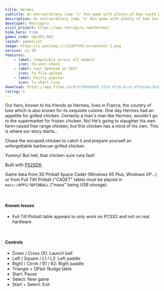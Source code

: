```yaml
---
title: Hermes
subtitle: An extraordinary Jump 'n' Run game with plenty of bad taste humour
description: An extraordinary Jump 'n' Run game with plenty of bad taste humour
developer: Retroguru
visit_project: https://www.retroguru.com/hermes/
hide_hero: true
games_code: GAL001-002
layout: gameslist
image: https://i.postimg.cc/jSJDTtHS/screenshot-1.png
version: v1.10
features:
    - label: Compatible across all models
      icon: fa-user-check
    - label: Last Updated in 2017
      icon: fa-file-upload
    - label: Fairly popular
      icon: fa-chart-line
download: https://app.filen.io/#/d/900980d5-3334-4fcb-bcc0-dffe1dec26ab#UeJ7scMTa3dhqTTP4tW3PQcLYyz7vfoo
rating: 5
---
```


Our hero, known to his friends as Hermes, lives in France, the country of love which is also known for its exquisite cuisine. One day Hermes had an appetite for grilled chicken. Certainly a man's man like Hermes, wouldn't go to the supermarket for frozen chicken. No! He's going to slaughter his own farm-raised free range chicken, but this chicken has a mind of his own. This is where our story starts...

Chase the escaped chicken to catch it and prepare yourself an unforgettable barbecue-grilled chicken.

Yummy! But hell, that chicken sure runs fast!

Built with [PS2SDK](https://github.com/ps2dev/ps2sdk)

Game data from 3D Pinball Space Cadet (Windows 95 Plus, Windows XP...) or from Full Tilt! Pinball ("CADET" table) must be placed in `mass:/APPS/3DPINBALL` ("mass" being USB storage). 

<br>

#### Known Issues
* Full Tilt Pinball table appears to only work on PCSX2 and not on real hardware
  
<br>

#### Controls
* Down / Cross (X): Launch ball
* Left / Square / L1 / L2: Left paddle
* Right / Circle / R1 / R2: Right paddle
* Triangle + DPad: Nudge table
* Start: Pause
* Select: New game
* Start + Select: Exit
